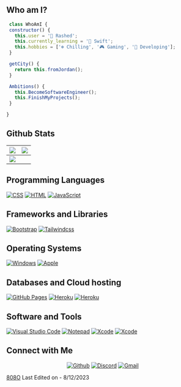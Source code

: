 ## Who am I?

 ```javascript
  class WhoAmI {
  constructor() {
    this.user = '👋 Rashed';
    this.currently_learning = '📱 Swift';
    this.hobbies = ['❄️ Chilling', '🎮 Gaming', '🚀 Developing'];
  }

  getCity() {
    return this.fromJordan();
  }

  Ambitions() {
    this.BecomeSoftwareEngineer();
    this.FinishMyProjects();
  }

}

 ```

 
## Github Stats

<img src="https://github-readme-stats.vercel.app/api?username=808O&&show_icons=true&count_private=true&theme=github_dark">|<img src="https://github-readme-streak-stats.herokuapp.com/?user=808O&theme=blueberry_duo"/>
|---|---|
<img src="https://github-readme-stats.vercel.app/api/top-langs/?username=808O&layout=compact&theme=github_dark"/>|

## Programming Languages

<p>
    <a href="#"><img alt="CSS" src="https://img.shields.io/badge/CSS%20-%231572B6.svg?logo=css3&logoColor=white"></a>
    <a href="#"><img alt="HTML" src="https://img.shields.io/badge/HTML%20-%23E34F26.svg?logo=html5&logoColor=white"></a>
    <a href="#"><img alt="JavaScript" src="https://img.shields.io/badge/JavaScript%20-%23F7DF1E.svg?logo=javascript&logoColor=black"></a>
</p>


## Frameworks and Libraries
<p>
   <a href="#"><img alt="Bootstrap" src="https://img.shields.io/badge/Bootstrap-563D7C?logo=bootstrap&logoColor=white"></a>
   <a href="#"><img alt="Tailwindcss" src="https://img.shields.io/badge/tailwindcss-%2338B2AC.svg?logo=tailwindcss&logoColor=white"></a>
</p>

## Operating Systems
<p>
	<a href="#"><img alt="Windows" src="https://img.shields.io/badge/Windows-0078D6?logo=windows&logoColor=white"></a>
	<a href="#"><img alt="Apple" src="https://img.shields.io/badge/mac%20os-000000?logo=apple&logoColor=white"></a>
	
</p>

## Databases and Cloud hosting

<p>
    <a href="#"><img alt="GitHub Pages" src="https://img.shields.io/badge/GitHub%20Pages-%23327FC7.svg?logo=github&logoColor=white"></a>
    <a href="#"><img alt="Heroku" src="https://img.shields.io/badge/Heroku%20-%23430098.svg?logo=heroku&logoColor=white"></a>
    <a href="#"><img alt="Heroku" src="https://img.shields.io/badge/MongoDB-%234ea94b.svg?logo=mongodb&logoColor=white"></a>
</p> 

## Software and Tools
<p>
    <a href="#"><img alt="Visual Studio Code" src="https://img.shields.io/badge/Visual%20Studio%20Code-0078d7.svg?logo=visual-studio-code&logoColor=white"></a>
	<a href="#"><img alt="Notepad" src="https://img.shields.io/badge/Notepad++-90E59A.svg?logo=notepad%2B%2B&logoColor=black"></a>
	<a href="#"><img alt="Xcode" src="https://img.shields.io/badge/Xcode-007ACC?for-the-badge&logo=xcode&logoColor=white"></a>
    <a href="#"><img alt="Xcode" src="https://img.shields.io/badge/Replit-DD1200?for-the-badge&logo=Replit&logoColor=white"></a>
</p>

## Connect with Me


<p align="center">
  <a href="https://github.com/808O"><img alt="Github" title="Jaydeep Yadav Github" src="https://img.shields.io/badge/GitHub-100000?style=for-the-badge&logo=github&logoColor=white"></a>
  <a href="https://discord.com/channels/@me/971195095619629127"><img alt="Discord" title="iRashed Github" src="https://img.shields.io/badge/Discord-%235865F2.svg?style=for-the-badge&logo=discord&logoColor=white"></a>
  <a href="mailto:rashedr1v@gmail.com"><img alt="Gmail" title="Jaydeep Yadav Gmail" src="https://img.shields.io/badge/Gmail-D14836?style=for-the-badge&logo=gmail&logoColor=white"></a>
 </p>


[808O](https://github.com/808O)
Last Edited on - 8/12/2023
